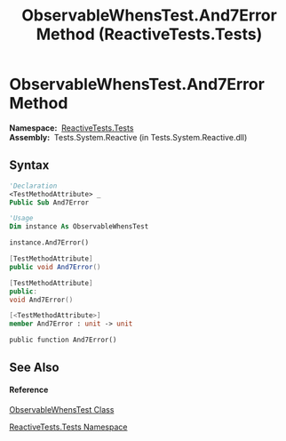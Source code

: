 ﻿---
title: ObservableWhensTest.And7Error Method  (ReactiveTests.Tests)
TOCTitle: And7Error Method
ms:assetid: M:ReactiveTests.Tests.ObservableWhensTest.And7Error
ms:mtpsurl: https://msdn.microsoft.com/en-us/library/reactivetests.tests.observablewhenstest.and7error(v=VS.103)
ms:contentKeyID: 36620559
ms.date: 06/28/2011
mtps_version: v=VS.103
f1_keywords:
- ReactiveTests.Tests.ObservableWhensTest.And7Error
dev_langs:
- CSharp
- JScript
- VB
- FSharp
- c++
---

# ObservableWhensTest.And7Error Method

**Namespace:**  [ReactiveTests.Tests](hh289046\(v=vs.103\).md)  
**Assembly:**  Tests.System.Reactive (in Tests.System.Reactive.dll)

## Syntax

``` vb
'Declaration
<TestMethodAttribute> _
Public Sub And7Error
```

``` vb
'Usage
Dim instance As ObservableWhensTest

instance.And7Error()
```

``` csharp
[TestMethodAttribute]
public void And7Error()
```

``` c++
[TestMethodAttribute]
public:
void And7Error()
```

``` fsharp
[<TestMethodAttribute>]
member And7Error : unit -> unit 
```

``` jscript
public function And7Error()
```

## See Also

#### Reference

[ObservableWhensTest Class](hh303102\(v=vs.103\).md)

[ReactiveTests.Tests Namespace](hh289046\(v=vs.103\).md)


